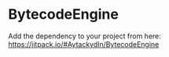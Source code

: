 # BytecodeEngine

Add the dependency to your project from here:
https://jitpack.io/#Aytackydln/BytecodeEngine
